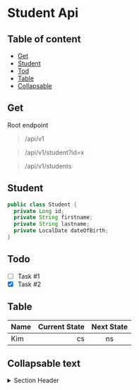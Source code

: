 # Student Api

## Table of content
* [Get](#get)
* [Student](#student)
* [Tod](#todo)
* [Table](#table)
* [Collapsable](#collapsable-text)

## Get

Root endpoint
> /api/v1

> /api/v1/student?id=x

> /api/v1/students

## Student
```java
public class Student {
  private Long id;
  private String firstname;
  private String lastname;
  private LocalDate dateOfBirth;
}
```

## Todo

* [ ] Task #1
* [x] Task #2

## Table

| Name | Current State | Next State |
| :------ |--------------:|:----------:|
| Kim |            cs |     ns     |


## Collapsable text

<details>
    <summary>Section Header</summary>

    Section body text that is hidden

1. Item #1
2. Item #2

</details>




